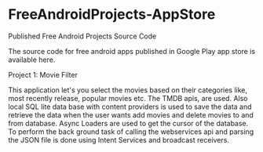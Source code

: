 # FreeAndroidProjects-AppStore
Published Free Android Projects Source Code

The source code for free android apps published in Google Play app store is available here.

Project 1: Movie Filter
 
  This application let's you select the movies based on their categories like, most recently release, popular movies etc.
  The TMDB apis, are used. Also local SQL lite data base with content providers is used to save the data and retrieve the data
  when the user wants add movies and delete movies to and from database.
  Async Loaders are used to get the cursor of the database. To perform the back ground task of calling the webservices api and parsing the JSON file is done using Intent Services and broadcast receivers.

